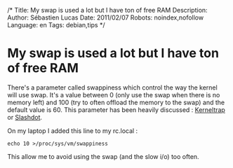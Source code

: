 /*
Title: My swap is used a lot but I have ton of free RAM
Description: 
Author: Sébastien Lucas
Date: 2011/02/07
Robots: noindex,nofollow
Language: en
Tags: debian,tips
*/
# My swap is used a lot but I have ton of free RAM

There's a parameter called swappiness which control the way the kernel will use swap. It's a value between 0 (only use the swap when there is no memory left) and 100 (try to often offload the memory to the swap) and the default value is 60. This parameter has been heavily discussed : [Kerneltrap](http://kerneltrap.org/node/3000) or [Slashdot](http://developers.slashdot.org/article.pl?sid=04/04/30/1238250).

On my laptop I added this line to my rc.local :

```
echo 10 >/proc/sys/vm/swappiness
```

This allow me to avoid using the swap (and the slow i/o) too often.





